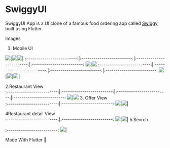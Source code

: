 # SwiggyUI

SwiggyUI App is a UI clone of a famous food ordering app called [Swiggy](https://play.google.com/store/apps/details?id=in.swiggy.android) built using Flutter.

Images

1. Mobile UI

![](screenshots/swiggy1.jpg)|![](screenshots/swiggy2.jpg)![](screenshots/swiggy4.jpg)|
:-------------------------:|:-------------------------:|:-------------------------:|:-------------------------:
![](screenshots/swiggy5.jpg)|![](screenshots/swiggy6.jpg)
:-------------------------:|:-------------------------:|:-------------------------:|:-------------------------:
![](screenshots/grocery.jpg)|![](screenshots/meat.jpg)|![](screenshots/indian-food.jpg)|

2.Restaurant View                  
:-------------------------:|:-------------------------:|:-------------------------:|:-------------------------:
![](screenshots/all-restaurant1.jpg)|![](screenshots/all-restaurant2.jpg)
3. Offer View                       
:-------------------------:|:-------------------------:
![](screenshots/offers1.jpg)|![](screenshots/offers2.jpg)|

4Restaurant detail View                
:-------------------------:|:-------------------------:
![](screenshots/restaurant-detail1.jpg)|![](screenshots/restaurant-detail2.jpg)|
5.Sexrch
                                 
:-------------------------:
![](screenshots/search.jpg)|


<p align="justify">
  Made With Flutter 💙
</p>

